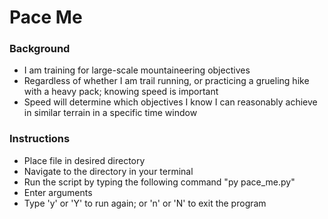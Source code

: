 # Pace Me

### Background 
- I am training for large-scale mountaineering objectives
- Regardless of whether I am trail running, or practicing a grueling hike with a heavy pack; knowing speed is important
- Speed will determine which objectives I know I can reasonably achieve in similar terrain in a specific time window

### Instructions 
- Place file in desired directory
- Navigate to the directory in your terminal
- Run the script by typing the following command "py pace_me.py"
- Enter arguments
- Type 'y' or 'Y' to run again; or 'n' or 'N' to exit the program